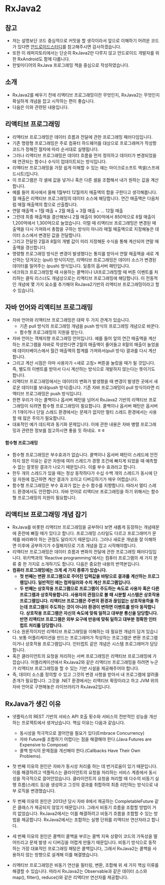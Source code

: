 # RxJava2
## 참고
* 저는 설명보단 코드 중심적으로 커밋을 할 생각이라서 앞으로 이해하기 어려운 코드가 있다면 [안드로이드스터디](https://github.com/taeiim/Android-Study/blob/master/study/week12/RxJava/RxJava.md)를 참고해주시면 감사하겠습니다. 
* 또한 이 레퍼지토리에서는 단순히 RxJava2만 다루지 않고 안드로이드 개발자를 위한 RxAndroid도 함께 다룹니다.
* 한빛미디어의 RxJava 프로그래밍 책을 중심으로 작성하였습니다.

## 소개
* RxJava2를 배우기 전에 리액티브 프로그래밍이란 무엇인지, RxJava2는 무엇인지 확실하게 개념을 잡고 시작하는 편이 좋습니다.
* 다음은 이와 관련된 내용입니다.

## 리액티브 프로그래밍
* 리액티브 프로그래밍은 데이터 흐름과 전달에 관한 프로그래밍 패러다임입니다. 
* 기존 명령형 프로그래밍은 주로 컴퓨터 하드웨어를 대상으로 프로그래머가 작성항 코드가 정해진 절차에 따라 순서대로 실행됩니다.
* 그러나 리액티브 프로그래밍은 데이터 흐름을 먼저 정의하고 데이터가 변경되었을 때 연관되는 함수나 수식이 업데이트되는 방식입니다.
* 리액티브 프로그래밍을 가장 쉽게 이해할 수 있는 예는 마이크로소프트 엑셀(스프레드시트)입니다.
* 이 프로그램은 각 셀에 값을 넣거나 혹은 다른 셀을 조합해서 내가 원하는 값을 계산합니다.
* 예를 들어 회사에서 올해 1월부터 12월까지 매출액의 합을 구한다고 생각해봅니다. 월 매출은 리액티브 프로그래밍의 데이터 소스에 해당합니다. 연간 매출액은 다음처럼 매월 매출액의 합으로 산출합니다.
* 연말 매출액 = 1월 매출 + 2월 매출 + 3월 매출 + ... 12월 매출
* 그런데 최종 매출액을 결산해보니 2월 매출이 900억에서 850억으로 8월 매출이 1,200억에서 1,300억으로 늘었습니다. 이럴 때 리액티브 프로그래밍은 변경된 매출액을 다시 가져와서 총합을 구하는 방식이 아니라 매월 매출액으로 지정해놓은 데이터 소스에서 변경된 값을 전달합니다.
* 그리고 전달된 2월과 8월의 개별 값이 미리 지정해둔 수식을 통해 계산되어 연말 매출액을 갱신합니다.
* 명령형 프로그래밍 방식은 변경이 발생했다는 통지를  받아서  연말 매출액을 새로 계산하는 당겨오는 (pull) 방식이지만, 리액티브 프로그래밍은 데이터 소스가 변경된 데이터를 밀어주는 (push) 방식입니다. 일종의 옵서버 패턴입니다.
* 네크워크 프로그래밍할 때 사용하는 콜백이나 UI프로그래밍할 때 버튼 이벤트를 처리하는 클릭 리스너도 개념상으로는 리액티브 프로그래밍에 해당합니다. 이 전동적인 개념에 몇 가지 요소를 추가해야 RxJava2기반의 리액티브 프로그래밍이라고 할 수 있습니다.

## 자바 언어와 리액티브 프로그래밍
* 자바 언어와 리액티브 프로그래밍은 대략 두 가지 관계가 있습니다.
    * 기존 pull 방식의 프로그래밍 개념을 push 방식의 프로그래밍 개념으로 바꾼다.
    * 함수형 프로그래밍의 지원을 받는다.
* 자바 언어는 객체지향 프로그래밍 언어입니다. 예를 들어 앞의 연간 매출액을 계산하는 프로그램을 자바로 작성한다면 2월의 매출액이 줄어들고 8월의 매출이 늘었을 때 데이터베이스에서 월간 매출액의 합계를 가져와서(pull 방식) 결과를 다시 계산합니다. 
* 그리고 계산 시점은 아마 사용자가 <새로 고침> 버튼을 눌렀을 때가 될 것입니다. 즉, 별도의 이벤트를 받아서 다시 계산하는 방식으로 개발하지 않는다는 뜻이기도 합니다.
*  리액티브 프로그래밍에서는 데이터의 변화가 발생했을 때 변경이 발생한 곳에서 새로운 데이터를 보내(push 방식)줍니다. 기존 자바 프로그래밍이 pull 방식이라면 리액티브 프로그래밍은 push 방식입니다.
* 한편 우리가 아는 콜백이나 옵서버 패턴을 넘어서 RxJava2 기반의 리액티브 프로그래밍이 되려면 함수형 프로그래밍이 필요합니다. 콜백이나 옵서버 패턴은 옵서버가 1개이거나 단일 스레드 환경에서는 문제가 없지만 멀티 스레드 환경에서는 사용할 때 많은 주의가 필요합니다.
* 대표적인 예가 데드락과 동기화 문제입니다. 이에 관한 내용은 자바 병렬 프로그래밍과 관련한 정보를 참고하시면 좋을 듯 하네요. ㅎㅎ

#### 함수형 프로그래밍
* 함수형 프로그래밍은 부수효과가 없습니다. 콜백이나 옵서버 패턴이 스레드에 안전하지 않은 이유는 같은 자원에 여러 스레드가 경쟁 조건에 빠지게 되었을 때 예측할 수 없는 잘못된 결과가 나오기 때문입니다. 이를 부수 효과라고 합니다.
* 한두 개의 스레드가 있을 때는 정상 동작하다가 수십 수백 개의 스레드가 동시에 단일 자원에 접근하면 계산 결과가 꼬이고 디버깅하기가 매우 어렵습니다.
* 함수형 프로그래밍은 부수 효과가 없는 순수 함수를 지향합니다. 따라서 멀티 스레드 환경에서도 안전합니다. 자바 언어로 리액티브 프로그래밍을 하기 위해서는 함수형 프로그래밍의 지원이 필요합니다.

## 리액티브 프로그래밍 개념 잡기
* RxJava를 비롯한 리액티브 프로그래밍을 공부하다 보면 새롭게 등장하는 개념때문에 혼란에 빠질 때가 있다고 합니다. 프로그래밍  스타일도 다르고 프로그래머가 문제를 바라봐야 하는 관점도 달라지기 때문입니다. 그러나 새로운 개념을 잘 이해하면 이후에 공부하기가 수월해지므로 기초 개념을 잡고 시작해야합니다.
* 리액티브 프로그래밍은 데이터 흐름과 변화의 전달에 관한 프로그래밍 패러다임입니다. 위키백과의 'Reactive programming'에서는 컴퓨터 프로그램의 세 가지 분류 중 한 가지로 소개하기도 합니다. 다음은 중요한 내용의 번역본입니다.
* **컴퓨터 프로그래밍에는 크게 세 가지 종류가 있습니다.**
    * **첫 번째는 변환 프로그램으로 주어진 입력값을 바탕으로 결과를 계산하는 프로그램입니다. 일반적인 예는 컴파일러와 수치 계산 프로그램입니다.**
    * **두 번째는 상호작용 프로그램으로 프로그램이 주도하는 속도로 사용자 혹은 다른 프로그램과 상호작용합니다. 사용자의 관점으로 볼 때 시분할 시스템은 상호작용 프로그램입니다. 리액티브 프로그램은 주변의 환경과 끊임없는 상호작용하을 하는데 프로그램이 주도하는 것이 아니라 환경이 변하면 이벤트를 받아 동작합니다. 상호작용 프로그램은 자신의 속도에 맞춰 일하고 대부분 통신을 담당합니다. 반면 리액티브 프로그램은 외부 요구에 반응에 맞춰 일하고 대부분 정확한 인터럽트 처리를 담당합니다.**
* 다소 원론적이지만 리액티브 프로그래밍을 이해하는 데 필요한 개념이 담겨 있습니다. 보통 어플리케이션을 만드는 프로그래머가 작성하는 프로그램은 변환 프로그램이거나 상호작용 프로그램입니다. 인터럽트 같은 개념은 시스템 프로그래머가 담당합니다.
* 혹은 클라이언트의 요청을 처리하는 서버 프로그래밍은 리액티브 프로그래밍에 가깝습니다. 어플리케이션에서 RxJava2와 같은 리액티브 프로그래밍을 하려면 누군가 리액티브 프로그래밍을 할 수 있는 기반 시설을 제공해주어야 합니다.
* 즉, 데이터 소스를 정의할 수 있고 그것의 변경 사항을 받아서 내 프로그램에 알려줄 존개가 필요합니다. 그것을 .NET 환경에서는 리액티브 확장이라고 하고 JVM 위의 자바 언어로 구현해놓은 라이브러리가 RxJava2입니다. 

## RxJava가 생긴 이유
* 넷플릭스의 REST 기반의 서비스 API 호출 횟수와 서비스의 전반적인 성능을 개선하는 프로젝트에서 생겨났습니다. 핵심 이유는 다음과 같습니다.
    * 동시성을 적극적으로 끌어안을 필요가 있다(Embrace Concurrency)
    * 자바 Future를 조합하기 어렵다는 점을 해결해야 한다.(Java Futures are Expensive to Compose)
    * 콜백 방식의 문제점을 개선해야 한다.(Callbacks Have Their Own Problems).

* 첫 번째 이유의 원인은 자바가 동시성 처리를 하는 데 번거로움이 있기 때문입니다. 이를 해결하려고 넥플릭스는 클라이언트의 요청을 처리하는 서비스 계층에서 동시성을 적극적으로 끌어안았습니다. 클라이언트의 요청을 처리할 때 다수의 비동기 실행 흐름(스레드 등)을 생성하고 그것의 결과를 취합하여 최종 리턴하는 방식으로 내부 로직을 변경했습니다.
* 두 번째 이유의 원인은 2013년 당시 자바 8에서 제공하는 CompletableFuture 같은 클래스가 제공되지 않았기 때문입니다. 그래서 비동기 흐름을 조합할 방법이 거의 없었습니다. RxJava2에서는 이를 해결하려고 비동기 흐름을 조합할 수 있는 방법을 제공합니다. RxJava2에서는 조합하는 실행 단위를 리액티브 연산자라고 합니다.
* 세 번째 이유의 원인은 콜백이 콜백을 부르는 콜백 지옥 상황이 코드의 가독성을 떨어뜨리고 문제 발생 시 디버깅을 어렵게 만들기 때문입니다. 비동기 방식으로 동작하는 가장 대표적인 프로그래밍 패텅은 콜백입니다, 그래서 RxJava2는 콜백을 사용하지 않는 방향으로 설계해 이를 해결했습니다.
* 리액티브 프로그래밍은 비동기 연산을 필터링, 변환, 조합해 위 세 가지 핵심 이류를 해결할 수 있습니다. 따라서 RxJava2는 Observable과 같은 데이터 소스와 map(), filter(), reduce()와 같은 리액티브 연산자를 제공합니다.
